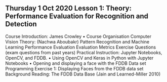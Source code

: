 ## Thursday 1 Oct 2020    Lesson 1:  Theory: Performance Evaluation for Recognition and Detection
Course Introduction:  James Crowley
          •  Course Organisation
Computer Vision Theory: (Nachwa Aboubakr)
Pattern Recognition and Machine Learning
Performance Evaluation Evaluation Metrics
             Exercise Questions (exam questions from past years)
Practical Instruction:  Jupyter Notebooks, OpenCV, and  FDDB.
         • Using OpenCV and Keras in Python with Jupyter Notebooks
         • Opening and displaying a face with the FDDB Data set
Programming Exercise 1:  Displaying Faces from the FDDB data set
Background Reading: The FDDB Data Base (Jain and Learned-Miller 2010)
